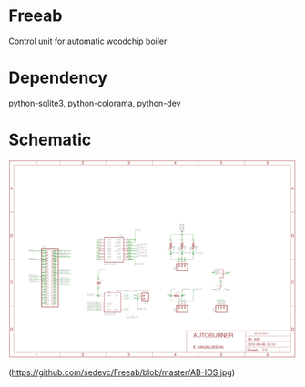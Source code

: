 Freeab
======

Control unit for automatic woodchip boiler

Dependency
===========
python-sqlite3, python-colorama, python-dev

Schematic
===========
![AB](https://github.com/sedevc/Freeab/blob/master/Schematic.png)


(https://github.com/sedevc/Freeab/blob/master/AB-IOS.jpg)

